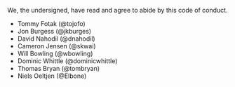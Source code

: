 We, the undersigned, have read and agree to abide by this code of conduct.

* Tommy Fotak (@tojofo)
* Jon Burgess (@jkburges)
* David Nahodil (@dnahodil)
* Cameron Jensen (@skwai)
* Will Bowling (@wbowling)
* Dominic Whittle (@dominicwhittle)
* Thomas Bryan (@tombryan)
* Niels Oeltjen (@Elbone)
